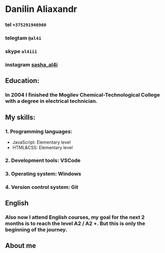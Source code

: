 # **Danilin Aliaxandr**

### **tel** `+375291946960`

### **telegtam** `@al4i`

### **skype** `al4iii`

### **instagram** [sasha_al4i](https://www.instagram.com/sasha_al4i)

## Education:

### In 2004 I finished the Mogilev Chemical-Technological College with a degree in electrical technician.

## My skills:

### 1. Programming languages:

- JavaScript: Elementary level
- HTML&CSS: Elementary level

### 2. Development tools: VSCode

### 3. Operating system: Windows

### 4. Version control system: Git

## English

### Also now I attend English courses, my goal for the next 2 months is to reach the level A2 / A2 +. But this is only the beginning of the journey.<br>

## About me
